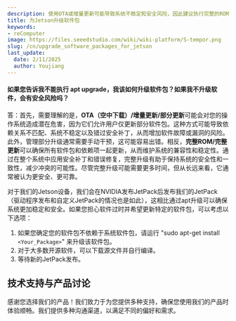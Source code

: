 ```yaml
---
description: 使用OTA或增量更新可能导致系统不稳定和安全风险，因此建议执行完整的ROM更新以维护系统的安全性和稳定性，避免部分更新。
title: 为Jetson升级软件包
keywords:
- reComputer
image: https://files.seeedstudio.com/wiki/wiki-platform/S-tempor.png
slug: /cn/upgrade_software_packages_for_jetson
last_update:
  date: 2/11/2025
  author: Youjiang
---
```


#### 如果您告诉我不能执行 apt upgrade，我该如何升级软件包？如果我不升级软件，会有安全风险吗？

答：首先，需要理解的是，**OTA（空中下载）/增量更新/部分更新**可能会对您的操作系统造成潜在危害，因为它们允许用户仅更新部分软件包。这种方式可能导致依赖关系不匹配、系统不稳定以及错过安全补丁，从而增加软件故障或漏洞的风险。此外，管理部分升级通常需要手动干预，这可能容易出错。相反，**完整ROM/完整更新**可以确保所有软件包和依赖项一起更新，从而维护系统的兼容性和稳定性。通过在整个系统中应用安全补丁和错误修复，完整升级有助于保持系统的安全性和一致性，减少冲突的可能性。尽管完整升级可能需要更多时间，但从长远来看，它通常被认为更安全、更可靠。

对于我们的Jetson设备，我们会在NVIDIA发布JetPack后发布我们的JetPack（驱动程序发布和自定义JetPack的情况也是如此），这相比通过apt升级可以确保系统更加稳定和安全。如果您担心软件过时并希望更新特定的软件包，可以考虑以下选项：

1. 如果您确定您的软件包不依赖于系统软件包，请运行 "sudo apt-get install `<Your_Package>`" 来升级该软件包。
2. 对于大多数开源软件，可以下载源文件并自行编译。
3. 等待新的JetPack发布。


## 技术支持与产品讨论

感谢您选择我们的产品！我们致力于为您提供多种支持，确保您使用我们的产品时体验顺畅。我们提供多种沟通渠道，以满足不同的偏好和需求。

<div class="button_tech_support_container">
<a href="https://forum.seeedstudio.com/" class="button_forum"></a> 
<a href="https://www.seeedstudio.com/contacts" class="button_email"></a>
</div>

<div class="button_tech_support_container">
<a href="https://discord.gg/eWkprNDMU7" class="button_discord"></a> 
<a href="https://github.com/Seeed-Studio/wiki-documents/discussions/69" class="button_discussion"></a>
</div>